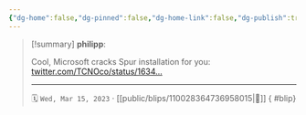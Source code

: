 ```yaml
---
{"dg-home":false,"dg-pinned":false,"dg-home-link":false,"dg-publish":true,"tags":["dgblip"],"disabled rules":["yaml-title","yaml-title-alias","file-name-heading"],"title":"philipp on mastodon @ 2023-03-15","created-date":"2023-03-15T17:00:08","id":110028364736958020,"updated-date":"2025-05-02T08:50:43","dg-path":"blips/110028364736958015.md","permalink":"/blips/110028364736958015/","dgPassFrontmatter":true}
---
```


> [!summary] **philipp**:
>
> Cool, Microsoft cracks Spur installation for you: [twitter.com/TCNOco/status/1634…](https://twitter.com/TCNOco/status/1634620446002774018)
> - - -
>
> 🗓️ `Wed, Mar 15, 2023` · [[public/blips/110028364736958015\|🔗]]
{ #blip}

